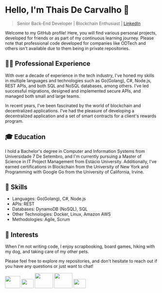 # Hello, I'm Thais De Carvalho 👋
> Senior Back-End Developer | Blockchain Enthusiast | [LinkedIn](https://linkedin.com/in/thaiscarvalhodev)

Welcome to my GitHub profile! Here, you will find various personal projects, developed for friends or as part of my continuous learning journey. Please note that professional code developed for companies like ODTech and others isn't available due to them being in private repositories. 

## 👩‍💻 Professional Experience

With over a decade of experience in the tech industry, I've honed my skills in multiple languages and technologies such as Go(Golang), C#, Node.js, REST APIs, and both SQL and NoSQL databases, among others. I've led successful migrations, designed and implemented secure APIs, and managed both small and large teams.

In recent years, I've been fascinated by the world of blockchain and decentralized applications. I've had the pleasure of developing a decentralized application and a set of smart contracts for a client's rewards program.

## 🎓 Education

I hold a Bachelor's degree in Computer and Information Systems from Universidade 7 De Setembro, and I'm currently pursuing a Master of Science in IT Project Management from Estácio University. Additionally, I've earned certifications in Blockchain from the University of New York and Programming with Google Go from the University of California, Irvine.

## 💼 Skills 

- Languages: Go(Golang), C#, Node.js
- APIs: REST
- Databases: DynamoDB (NoSQL), SQL
- Other Technologies: Docker, Linux, Amazon AWS
- Methodologies: Agile, Scrum

## 🌱 Interests

When I'm not writing code, I enjoy scrapbooking, board games, hiking with my dog, and taking care of my other pets. 

Please feel free to explore my repositories, and don't hesitate to reach out if you have any questions or just want to chat!

<div>
<img aling="center" height="40" width="50" src="https://cdn.jsdelivr.net/gh/devicons/devicon/icons/go/go-original-wordmark.svg" />
<img aling="center" height="30" width="40" src="https://cdn.jsdelivr.net/gh/devicons/devicon/icons/csharp/csharp-original.svg" />
<img aling="center" height="50" width="60" src="https://cdn.jsdelivr.net/gh/devicons/devicon/icons/nodejs/nodejs-original-wordmark.svg" />
<img aling="center" height="50" width="60" src="https://cdn.jsdelivr.net/gh/devicons/devicon/icons/amazonwebservices/amazonwebservices-plain-wordmark.svg" />
<img aling="center" height="30" width="40" src="https://cdn.jsdelivr.net/gh/devicons/devicon/icons/docker/docker-original-wordmark.svg" />
                   
 </div>
